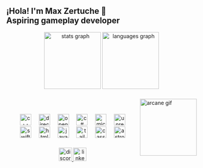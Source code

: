 <h2 align="left">¡Hola! I'm Max Zertuche 🫡<br> Aspiring gameplay developer</h2>

<div align="center">
  <img src="https://github-readme-stats.vercel.app/api?username=palonter&hide_title=false&hide_rank=false&show_icons=true&include_all_commits=true&count_private=true&disable_animations=false&theme=dracula&locale=en&hide_border=false" height="150" alt="stats graph"  />
  <img src="https://github-readme-stats.vercel.app/api/top-langs?username=palonter&locale=en&hide_title=false&layout=compact&card_width=320&langs_count=5&theme=dracula&hide_border=false" height="150" alt="languages graph"  />
</div>

###
  <img align="right" height="150" src="https://c.tenor.com/6ct11rxCZyAAAAAC/jinx-arcane.gif" height="150" alt="arcane gif"  />
<br>

###

<div align="center">
  <div align ="center">
    <img src="https://cdn.jsdelivr.net/gh/devicons/devicon@latest/icons/cplusplus/cplusplus-original.svg" height="30" alt="c++ logo" />
    <img width="12" />
    <img src="https://upload.wikimedia.org/wikipedia/commons/3/3f/Microsoft-DirectX-11-Logo-wordmark.svg" height="30" alt="directx11 logo" />
    <img width="12" />
    <img src="https://cdn.jsdelivr.net/gh/devicons/devicon@latest/icons/opengl/opengl-original.svg" height="30" alt="opengl logo" />
    <img width="12" />
    <img src="https://cdn.jsdelivr.net/gh/devicons/devicon@latest/icons/csharp/csharp-original.svg" height="30" alt="c# logo" />
    <img width="12" />
    <img src="https://cdn.jsdelivr.net/gh/devicons/devicon@latest/icons/microsoftsqlserver/microsoftsqlserver-original.svg" height="30" alt="microsoft sql server logo" />
    <img width="12" />
    <img src="https://cdn.jsdelivr.net/gh/devicons/devicon@latest/icons/unrealengine/unrealengine-original.svg" height="30" alt="unreal engine logo" />    
  </div>
  <div align ="center">
    <img src="https://cdn.jsdelivr.net/gh/devicons/devicon@latest/icons/swift/swift-original.svg" height="30" alt="swift logo" />
    <img width="12" />
    <img src="https://cdn.jsdelivr.net/gh/devicons/devicon@latest/icons/html5/html5-original.svg" height="30" alt="html5 logo" />
    <img width="12" />
    <img src="https://cdn.jsdelivr.net/gh/devicons/devicon@latest/icons/javascript/javascript-original.svg" height="30" alt="javascript logo" />
    <img width="12" />
    <img src="https://cdn.jsdelivr.net/gh/devicons/devicon@latest/icons/tailwindcss/tailwindcss-original.svg" height="30" alt="tailwind logo" />
    <img width="12" />
    <img src="https://cdn.jsdelivr.net/gh/devicons/devicon@latest/icons/cassandra/cassandra-original.svg" height="30" alt="cassandra logo" />
    <img width="12" />
    <img src="https://cdn.jsdelivr.net/gh/devicons/devicon@latest/icons/astro/astro-original.svg" height="30" alt="astro logo" />
  </div>
</div>

###

<div align="center">
  <a href="https://discordapp.com/users/palonter" target="_blank">
    <img src="https://img.shields.io/static/v1?message=Discord&logo=discord&label=&color=7289DA&logoColor=white&labelColor=&style=for-the-badge" height="35" alt="discord logo"  />
  </a>
  <a href="https://www.linkedin.com/in/max-andrés-zertuche-pérez" target="_blank">
    <img src="https://img.shields.io/static/v1?message=LinkedIn&logo=linkedin&label=&color=0077B5&logoColor=white&labelColor=&style=for-the-badge" height="35" alt="linkedin logo"  />
  </a>
</div>

###


<br clear="both">


###
